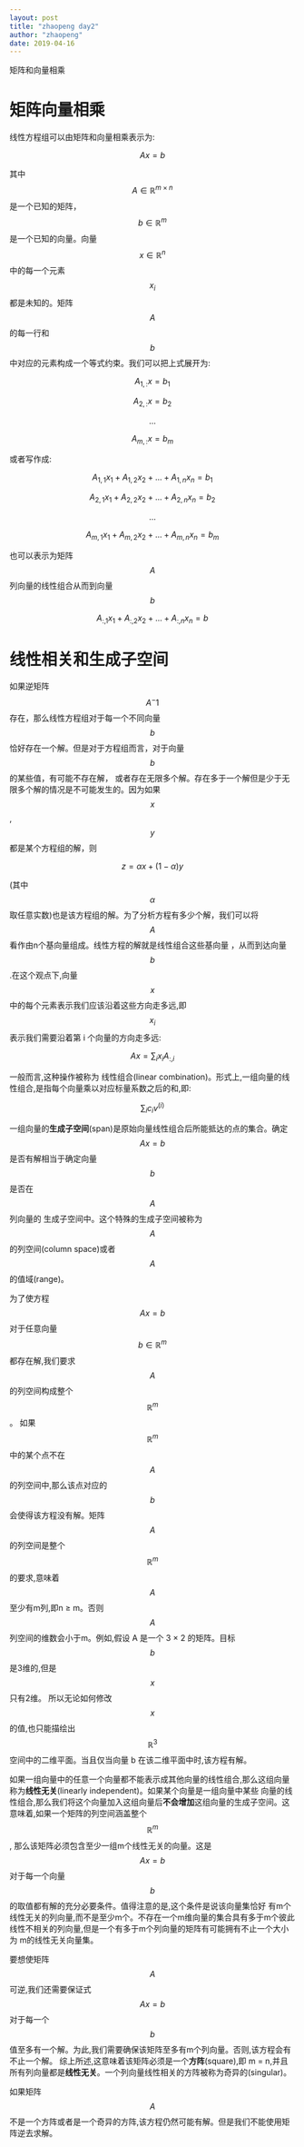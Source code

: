 ```yaml
---
layout: post
title: "zhaopeng day2"
author: "zhaopeng"
date: 2019-04-16
---
```

<script type="text/javascript"
    src="https://cdn.mathjax.org/mathjax/latest/MathJax.js?config=TeX-AMS-MML_HTMLorMML">
</script>
矩阵和向量相乘<!-- more -->
 
 矩阵向量相乘
 ==========
线性方程组可以由矩阵和向量相乘表示为:

$$ Ax=b $$

其中$$ A \in \mathbb {R}^{m \times n} $$是一个已知的矩阵，$$ b \in \mathbb {R}^{m} $$是一个已知的向量。向量
$$ x \in \mathbb {R}^{n}  $$中的每一个元素$$ x_i $$都是未知的。矩阵$$ A $$的每一行和$$ b $$中对应的元素构成一个等式约束。我们可以把上式展开为:


$$ A_{1,:} x = b_{1} $$

$$ A_{2,:} x = b_{2} $$

$$ ... $$

$$ A_{m,:} x = b_{m} $$

或者写作成:

$$ A_{1,1} x_{1} + A_{1,2} x_{2} + ... + A_{1,n} x_{n} = b_{1} $$


$$ A_{2,1} x_{1} + A_{2,2} x_{2} + ... + A_{2,n} x_{n} = b_{2} $$

$$ ... $$

$$ A_{m,1} x_{1} + A_{m,2} x_{2} + ... + A_{m,n} x_{n} = b_{m} $$

也可以表示为矩阵$$ A $$列向量的线性组合从而到向量$$ b $$

$$ A_{:,1}x_{1} + A_{:,2}x_{2} + ... + A_{:,n}x_{n} = b $$

线性相关和生成子空间
================
如果逆矩阵$$ A^-1 $$存在，那么线性方程组对于每一个不同向量$$ b $$恰好存在一个解。但是对于方程组而言，对于向量$$ b $$的某些值，有可能不存在解，
或者存在无限多个解。存在多于一个解但是少于无限多个解的情况是不可能发生的。因为如果$$ x $$, $$ y $$都是某个方程组的解，则

$$ z = \alpha x + (1 - \alpha)y $$

(其中 $$ \alpha $$取任意实数)也是该方程组的解。为了分析方程有多少个解，我们可以将$$ A $$看作由n个基向量组成。线性方程的解就是线性组合这些基向量
，从而到达向量$$ b $$.在这个观点下,向量$$ x $$中的每个元素表示我们应该沿着这些方向走多远,即$$ x_i $$ 表示我们需要沿着第 i 个向量的方向走多远:

$$ Ax = \sum _{i} x_{i} A_{:,i} $$

一般而言,这种操作被称为 线性组合(linear combination)。形式上,一组向量的线性组合,是指每个向量乘以对应标量系数之后的和,即:

$$ \sum _{i} c_{i} v^(i) $$

一组向量的<b>生成子空间</b>(span)是原始向量线性组合后所能抵达的点的集合。确定$$ Ax = b $$是否有解相当于确定向量$$ b $$是否在$$ A $$列向量的
生成子空间中。这个特殊的生成子空间被称为$$ A $$的列空间(column space)或者$$ A $$的值域(range)。

为了使方程$$ Ax = b $$对于任意向量$$ b \in \mathbb {R}^m $$都存在解,我们要求$$ A $$的列空间构成整个$$ \mathbb {R}^m $$。
如果$$ \mathbb {R}^m $$中的某个点不在$$ A $$的列空间中,那么该点对应的$$ b $$会使得该方程没有解。矩阵$$ A $$的列空间是整个$$ \mathbb {R}^m $$
的要求,意味着$$ A $$至少有m列,即n ≥ m。否则$$ A $$列空间的维数会小于m。例如,假设 A 是一个 3 × 2 的矩阵。目标$$ b $$是3维的,但是$$ x $$只有2维。
所以无论如何修改$$ x $$的值,也只能描绘出$$ \mathbb {R}^3 $$空间中的二维平面。当且仅当向量 b 在该二维平面中时,该方程有解。

如果一组向量中的任意一个向量都不能表示成其他向量的线性组合,那么这组向量称为<b>线性无关</b>(linearly independent)。如果某个向量是一组向量中某些
向量的线性组合,那么我们将这个向量加入这组向量后<b>不会增加</b>这组向量的生成子空间。这意味着,如果一个矩阵的列空间涵盖整个$$ \mathbb {R}^m $$,
那么该矩阵必须包含至少一组m个线性无关的向量。这是$$ Ax=b $$对于每一个向量$$ b $$的取值都有解的充分必要条件。值得注意的是,这个条件是说该向量集恰好
有m个线性无关的列向量,而不是至少m个。不存在一个m维向量的集合具有多于m个彼此线性不相关的列向量,但是一个有多于m个列向量的矩阵有可能拥有不止一个大小为
m的线性无关向量集。

要想使矩阵$$ A $$可逆,我们还需要保证式$$ Ax = b $$对于每一个$$ b $$值至多有一个解。为此,我们需要确保该矩阵至多有m个列向量。否则,该方程会有不止一个解。
综上所述,这意味着该矩阵必须是一个<b>方阵</b>(square),即 m = n,并且所有列向量都是<b>线性无关</b>。一个列向量线性相关的方阵被称为奇异的(singular)。

如果矩阵$$ A $$不是一个方阵或者是一个奇异的方阵,该方程仍然可能有解。但是我们不能使用矩阵逆去求解。